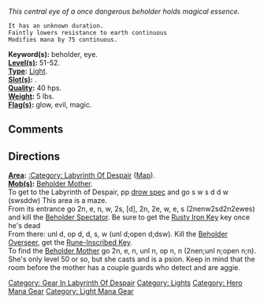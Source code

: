 *This central eye of a once dangerous beholder holds magical essence.*

`It has an unknown duration.`  
`Faintly lowers resistance to earth continuous`  
`Modifies mana by 75 continuous.`

**Keyword(s):** beholder, eye.  
**[Level(s)](Object_Level "wikilink"):** 51-52.  
**[Type](:Category:_Object_Types "wikilink"):**
[Light](:Category:_Object_Types "wikilink").  
**[Slot(s)](Object_Slots "wikilink"):** <used as light>.  
**[Quality](Object_Quality "wikilink"):** 40 hps.  
**[Weight](Object_Weight "wikilink"):** 5 lbs.  
**[Flag(s)](:Category:_Object_Flags "wikilink"):** glow, evil, magic.  

## Comments

## Directions

**[Area](:Category:_Areas "wikilink"):** [:Category: Labyrinth Of
Despair](:Category:_Labyrinth_Of_Despair "wikilink")
([Map](Labyrinth_Of_Despair_Map "wikilink")).  
**[Mob(s)](:Category:_Mobs "wikilink"):** [Beholder
Mother](Beholder_Mother "wikilink").  
To get to the Labyrinth of Despair, pp [drow
spec](Drow_Spectre "wikilink") and go s w s d d w (swsddw) This area is
a maze.  
From its entrance go 2n, e, n, w, 2s, \[d\], 2n, 2e, w, e, s
(2nenw2sd2n2ewes) and kill the [Beholder
Spectator](Beholder_Spectator "wikilink"). Be sure to get the [Rusty
Iron Key](Rusty_Iron_Key "wikilink") key once he's dead  
From there: unl d, op d, d, s, w (unl d;open d;dsw). Kill the [Beholder
Overseer](Beholder_Overseer "wikilink"), get the [Rune-Inscribed
Key](Rune-Inscribed_Key "wikilink").  
To find the [Beholder Mother](Beholder_Mother "wikilink") go 2n, e, n,
unl n, op n, n (2nen;unl n;open n;n). She's only level 50 or so, but she
casts and is a psion. Keep in mind that the room before the mother has a
couple guards who detect and are aggie.

[Category: Gear In Labyrinth Of
Despair](Category:_Gear_In_Labyrinth_Of_Despair "wikilink") [Category:
Lights](Category:_Lights "wikilink") [Category: Hero Mana
Gear](Category:_Hero_Mana_Gear "wikilink") [Category: Light Mana
Gear](Category:_Light_Mana_Gear "wikilink")
